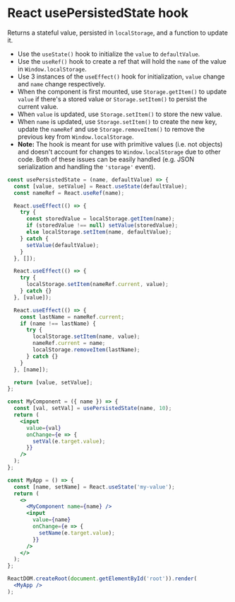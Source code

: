 # React usePersistedState hook

Returns a stateful value, persisted in `localStorage`, and a function to update it.

* Use the `useState()` hook to initialize the `value` to `defaultValue`.
* Use the `useRef()` hook to create a ref that will hold the `name` of the value in `Window.localStorage`.
* Use 3 instances of the `useEffect()` hook for initialization, `value` change and `name` change respectively.
* When the component is first mounted, use `Storage.getItem()` to update `value` if there's a stored value or `Storage.setItem()` to persist the current value.
* When `value` is updated, use `Storage.setItem()` to store the new value.
* When `name` is updated, use `Storage.setItem()` to create the new key, update the `nameRef` and use `Storage.removeItem()` to remove the previous key from `Window.localStorage`.
* **Note:** The hook is meant for use with primitive values (i.e. not objects) and doesn't account for changes to `Window.localStorage` due to other code. Both of these issues can be easily handled (e.g. JSON serialization and handling the `'storage'` event).

```jsx
const usePersistedState = (name, defaultValue) => {
  const [value, setValue] = React.useState(defaultValue);
  const nameRef = React.useRef(name);

  React.useEffect(() => {
    try {
      const storedValue = localStorage.getItem(name);
      if (storedValue !== null) setValue(storedValue);
      else localStorage.setItem(name, defaultValue);
    } catch {
      setValue(defaultValue);
    }
  }, []);

  React.useEffect(() => {
    try {
      localStorage.setItem(nameRef.current, value);
    } catch {}
  }, [value]);

  React.useEffect(() => {
    const lastName = nameRef.current;
    if (name !== lastName) {
      try {
        localStorage.setItem(name, value);
        nameRef.current = name;
        localStorage.removeItem(lastName);
      } catch {}
    }
  }, [name]);

  return [value, setValue];
};
```

```jsx
const MyComponent = ({ name }) => {
  const [val, setVal] = usePersistedState(name, 10);
  return (
    <input
      value={val}
      onChange={e => {
        setVal(e.target.value);
      }}
    />
  );
};

const MyApp = () => {
  const [name, setName] = React.useState('my-value');
  return (
    <>
      <MyComponent name={name} />
      <input
        value={name}
        onChange={e => {
          setName(e.target.value);
        }}
      />
    </>
  );
};

ReactDOM.createRoot(document.getElementById('root')).render(
  <MyApp />
);
```
